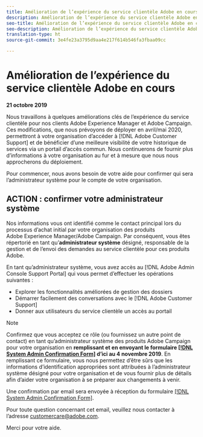 ```yaml
---
title: Amélioration de l’expérience du service clientèle Adobe en cours - Contact de dé ploiement [!DNL Campaign]
description: Amélioration de l’expérience du service clientèle Adobe en cours - Contact de dé ploiement [!DNL Campaign]
seo-title: Amélioration de l’expérience du service clientèle Adobe en cours - Contact de dé ploiement [!DNL Campaign]
seo-description: Amélioration de l’expérience du service clientèle Adobe en cours - Contact de dé ploiement [!DNL Campaign]
translation-type: ht
source-git-commit: 3e4fe23a3795d9aa4e217f614b546fa3fbaa09cc

---
```



# Amélioration de l’expérience du service clientèle Adobe en cours

**21 octobre 2019**

Nous travaillons à quelques améliorations clés de l’expérience du service clientèle pour nos clients Adobe Experience Manager et Adobe Campaign. Ces modifications, que nous prévoyons de déployer en avril/mai 2020, permettront à votre organisation d’accéder à [!DNL Adobe Customer Support] et de bénéficier d’une meilleure visibilité de votre historique de services via un portail d’accès commun. Nous continuerons de fournir plus d’informations à votre organisation au fur et à mesure que nous nous approcherons du déploiement.

Pour commencer, nous avons besoin de votre aide pour confirmer qui sera l’administrateur système pour le compte de votre organisation.

## ACTION : confirmer votre administrateur système

Nos informations vous ont identifié comme le contact principal lors du processus d’achat initial par votre organisation des produits Adobe Experience Manager/Adobe Campaign. Par conséquent, vous êtes répertorié en tant qu’**administrateur système** désigné, responsable de la gestion et de l’envoi des demandes au service clientèle pour ces produits Adobe.

En tant qu’administrateur système, vous avez accès au [!DNL Adobe Admin Console Support Portal] qui vous permet d’effectuer les opérations suivantes :

* Explorer les fonctionnalités améliorées de gestion des dossiers
* Démarrer facilement des conversations avec le [!DNL Adobe Customer Support]
* Donner aux utilisateurs du service clientèle un accès au portail

>[!NOTE]
>Confirmez que vous acceptez ce rôle (ou fournissez un autre point de contact) en tant qu’administrateur système des produits Adobe Campaign pour votre organisation en **remplissant et en envoyant le formulaire [[!DNL System Admin Confirmation Form]](https://adobe.allegiancetech.com/cgi-bin/qwebcorporate.dll?idx=N5M8RY) d’ici au 4 novembre 2019**.
>En remplissant ce formulaire, vous nous permettez d’être sûrs que les informations d’identification appropriées sont attribuées à l’administrateur système désigné pour votre organisation et de vous fournir plus de détails afin d’aider votre organisation à se préparer aux changements à venir.

Une confirmation par email sera envoyée à réception du formulaire [[!DNL System Admin Confirmation Form]](https://adobe.allegiancetech.com/cgi-bin/qwebcorporate.dll?idx=N5M8RY).

Pour toute question concernant cet email, veuillez nous contacter à l’adresse customercare@adobe.com.

Merci pour votre aide.
